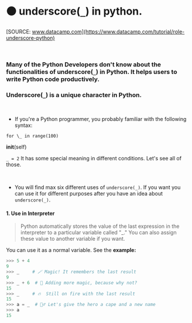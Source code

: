 # 🟠 underscore(`_`) in python.

[SOURCE: www.datacamp.com](https://www.datacamp.com/tutorial/role-underscore-python)

<br>

### Many of the Python Developers don't know about the functionalities of underscore(`_`) in Python. It helps users to write Python code productively.

### Underscore(`_`) is a unique character in Python.

<br>

- If you're a Python programmer, you probably familiar with the following syntax:

`for \_ in range(100)`

**init**(self)

`_ = 2` It has some special meaning in different conditions. Let's see all of those.

<br>

- You will find max six different uses of `underscore(_)`. If you want you can use it for different purposes after you have an idea about `underscore(_)`.

#### 1. Use in Interpreter

> Python automatically stores the value of the last expression in the interpreter to a particular variable called "\_." You can also assign these value to another variable if you want.

You can use it as a normal variable. See the **example:**

```python
>>> 5 + 4
9
>>> _     # 🪄 Magic! It remembers the last result
9
>>> _ + 6  # 🌠 Adding more magic, because why not?
15
>>> _     # 🔥  Still on fire with the last result
15
>>> a = _  # 🦸‍♂️ Let's give the hero a cape and a new name
>>> a
15


```
